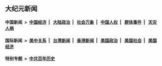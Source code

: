 ## 大纪元新闻

#### 中国新闻 &nbsp;>&nbsp; [中国经济](indexes/ncid283/README.md?07250445) &nbsp;| &nbsp; [大陆政治](indexes/ncid277/README.md?07250445) &nbsp;| &nbsp; [社会万象](indexes/ncid282/README.md?07250445) &nbsp;| &nbsp; [中国人权](indexes/ncid278/README.md?07250445) &nbsp;| &nbsp; [群体事件](indexes/ncid279/README.md?07250445) &nbsp;| &nbsp; [天灾人祸](indexes/ncid280/README.md?07250445)

#### 国际新闻 &nbsp;>&nbsp; [美中关系](indexes/nf1412576/README.md?07250445) &nbsp;| &nbsp; [台湾新闻](indexes/ncid1349361/README.md?07250445) &nbsp;| &nbsp; [香港新闻](indexes/ncid1349362/README.md?07250445) &nbsp;| &nbsp; [美国政治](indexes/ncid1078159/README.md?07250445) &nbsp;| &nbsp; [美国社会](indexes/ncid1078160/README.md?07250445) &nbsp;| &nbsp; [美国经济](indexes/ncid1078158/README.md?07250445)

#### 特别专题 &nbsp;>&nbsp; [中共百年历史](https://github.com/epoch-news/epoch-special/blob/master/README.md?07250445)  

